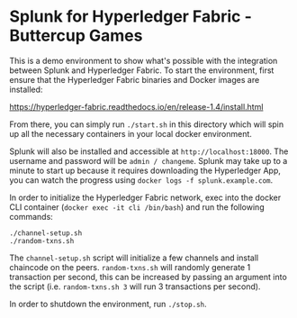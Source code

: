 # Splunk for Hyperledger Fabric - Buttercup Games

This is a demo environment to show what's possible with the integration between Splunk and Hyperledger Fabric. To start the environment, first ensure that the Hyperledger Fabric binaries and Docker images are installed:

https://hyperledger-fabric.readthedocs.io/en/release-1.4/install.html

From there, you can simply run `./start.sh` in this directory which will spin up all the necessary containers in your local docker environment. 

Splunk will also be installed and accessible at `http://localhost:18000`. The username and password will be `admin / changeme`. Splunk may take up to a minute to start up because it requires downloading the Hyperledger App, you can watch the progress using `docker logs -f splunk.example.com`.

In order to initialize the Hyperledger Fabric network, exec into the docker CLI container (`docker exec -it cli /bin/bash`) and run the following commands:

```cd scripts
./channel-setup.sh
./random-txns.sh
```

The `channel-setup.sh` script will initialize a few channels and install chaincode on the peers. `random-txns.sh` will randomly generate 1 transaction per second, this can be increased by passing an argument into the script (i.e. `random-txns.sh 3` will run 3 transactions per second).

In order to shutdown the environment, run `./stop.sh`.